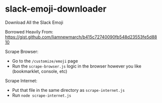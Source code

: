 # slack-emoji-downloader
Download All the Slack Emoji

Borrowed Heavily From:
https://gist.github.com/liamnewmarch/b415c72740090fb548d23553fe5d8810

Scrape Browser: 
- Go to the `/customize/emoji` page
- Run the `scrape-browser.js` logic in the browser however you like (bookmarklet, console, etc)

Scrape Internet:
- Put that file in the same directory as `scrape-internet.js`
- Run `node scrape-internet.js`
